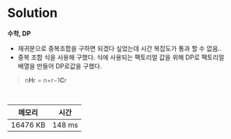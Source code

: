 # Solution

**수학, DP**

- 재귀문으로 중복조합을 구하면 되겠다 싶었는데 시간 복잡도가 통과 할 수 없음..
- 중복 조합 식을 사용해 구했다. 식에 사용되는 팩토리얼 값을 위해 DP로 팩토리얼 배열을 만들어 DP로값을 구했다.
> n**H**r = n+r−1**C**r

</br>

|메모리|시간|
|---|---|
|16476 KB|148 ms|